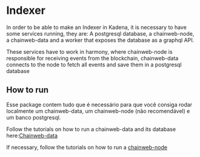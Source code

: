 # Indexer

In order to be able to make an Indexer in Kadena, it is necessary to have some services running, they are: A postgresql database, a chainweb-node, a chainweb-data and a worker that exposes the database as a graphql API.

These services have to work in harmony, where chainweb-node is responsible for receiving events from the blockchain, chainweb-data connects to the node to fetch all events and save them in a postgresql database

## How to run

Esse package contem tudo que é necessário para que você consiga rodar localmente um chainweb-data, um chainweb-node (não recomendável) e um banco postgresql.

Follow the tutorials on how to run a chainweb-data and its database here:[Chainweb-data](./docs/chainweb-data.md)

If necessary, follow the tutorials on how to run a [chainweb-node](./docs/chainweb-node.md)
